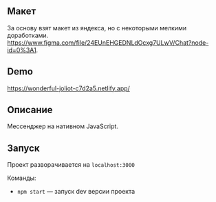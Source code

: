 ## Макет
За основу взят макет из яндекса, но с некоторыми мелкими доработками. 
https://www.figma.com/file/24EUnEHGEDNLdOcxg7ULwV/Chat?node-id=0%3A1.

## Demo
https://wonderful-joliot-c7d2a5.netlify.app/

## Описание

Мессенджер на нативном JavaScript.

## Запуск

Проект разворачивается на `localhost:3000`

Команды:
- `npm start` — запуск dev версии проекта
